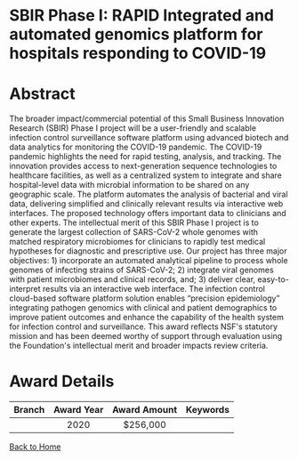 
SBIR Phase I: RAPID Integrated and automated genomics platform for hospitals responding to COVID-19
===================================================================================================

# Abstract


The broader impact/commercial potential of this Small Business Innovation Research (SBIR) Phase I project will be a user-friendly and scalable infection control surveillance software platform using advanced biotech and data analytics for monitoring the COVID-19 pandemic. The COVID-19 pandemic highlights the need for rapid testing, analysis, and tracking. The innovation provides access to next-generation sequence technologies to healthcare facilities, as well as a centralized system to integrate and share hospital-level data with microbial information to be shared on any geographic scale. The platform automates the analysis of bacterial and viral data, delivering simplified and clinically relevant results via interactive web interfaces. The proposed technology offers important data to clinicians and other experts. The intellectual merit of this SBIR Phase I project is to generate the largest collection of SARS-CoV-2 whole genomes with matched respiratory microbiomes for clinicians to rapidly test medical hypotheses for diagnostic and prescriptive use. Our project has three major objectives: 1) incorporate an automated analytical pipeline to process whole genomes of infecting strains of SARS-CoV-2; 2) integrate viral genomes with patient microbiomes and clinical records, and; 3) deliver clear, easy-to-interpret results via an interactive web interface. The infection control cloud-based software platform solution enables “precision epidemiology” integrating pathogen genomics with clinical and patient demographics to improve patient outcomes and enhance the capability of the health system for infection control and surveillance. This award reflects NSF's statutory mission and has been deemed worthy of support through evaluation using the Foundation's intellectual merit and broader impacts review criteria.  

# Award Details

|Branch|Award Year|Award Amount|Keywords|
| :---: | :---: | :---: | :---: |
||2020|$256,000||
  
  


[Back to Home](https://github.com/chrischow/dod_sbir_awards#658)